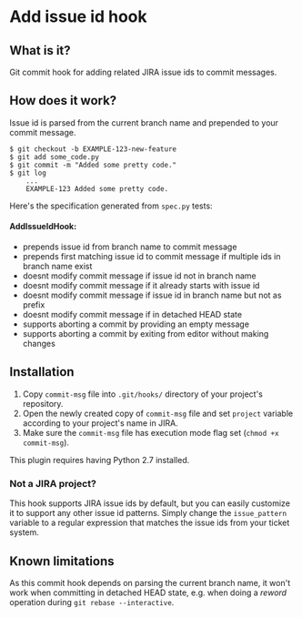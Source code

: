 # Add issue id hook

## What is it?
Git commit hook for adding related JIRA issue ids to commit messages.

## How does it work?
Issue id is parsed from the current branch name and prepended to your commit message.


    $ git checkout -b EXAMPLE-123-new-feature
    $ git add some_code.py
    $ git commit -m "Added some pretty code."
    $ git log
        ...
        EXAMPLE-123 Added some pretty code.

Here's the specification generated from ``spec.py`` tests:

#### AddIssueIdHook:
 - prepends issue id from branch name to commit message
 - prepends first matching issue id to commit message if multiple ids in branch name exist
 - doesnt modify commit message if issue id not in branch name
 - doesnt modify commit message if it already starts with issue id
 - doesnt modify commit message if issue id in branch name but not as prefix
 - doesnt modify commit message if in detached HEAD state
 - supports aborting a commit by providing an empty message
 - supports aborting a commit by exiting from editor without making changes

## Installation
1. Copy ``commit-msg`` file into ``.git/hooks/`` directory of your project's repository.
1. Open the newly created copy of ``commit-msg`` file and set ``project`` variable according to your project's name in JIRA.
1. Make sure the ``commit-msg`` file has execution mode flag set (``chmod +x commit-msg``).

This plugin requires having Python 2.7 installed.

### Not a JIRA project?

This hook supports JIRA issue ids by default, but you can easily customize it to support any other issue id patterns. Simply change the ``issue_pattern`` variable to a regular expression that matches the issue ids from your ticket system.

## Known limitations
As this commit hook depends on parsing the current branch name, it won't work when committing in detached HEAD state, e.g. when doing a *reword* operation during ``git rebase --interactive``.
